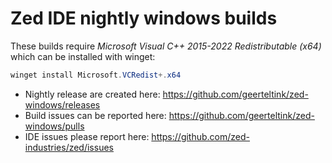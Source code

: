 # Zed IDE nightly windows builds

These builds require *Microsoft Visual C++ 2015-2022 Redistributable (x64)* which can be installed with winget:

```powershell
winget install Microsoft.VCRedist+.x64
```

- Nightly release are created here: https://github.com/geerteltink/zed-windows/releases
- Build issues can be reported here: https://github.com/geerteltink/zed-windows/pulls
- IDE issues please report here: https://github.com/zed-industries/zed/issues
